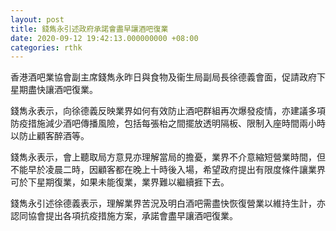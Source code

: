 ```yaml
---
layout: post
title: 錢雋永引述政府承諾會盡早讓酒吧復業
date: 2020-09-12 19:42:13.000000000 +08:00
categories: rthk
---
```


香港酒吧業協會副主席錢雋永昨日與食物及衞生局副局長徐德義會面，促請政府下星期盡快讓酒吧復業。

錢雋永表示，向徐德義反映業界如何有效防止酒吧群組再次爆發疫情，亦建議多項防疫措施減少酒吧傳播風險，包括每張枱之間擺放透明隔板、限制入座時間兩小時以防止顧客醉酒等。

錢雋永表示，會上聽取局方意見亦理解當局的擔憂，業界不介意縮短營業時間，但不能早於凌晨二時，因顧客都在晚上十時後入場，希望政府提出有限度條件讓業界可於下星期復業，如果未能復業，業界難以繼續捱下去。

錢雋永引述徐德義表示，理解業界苦況及明白酒吧需盡快恢復營業以維持生計，亦認同協會提出各項抗疫措施方案，承諾會盡早讓酒吧復業。
